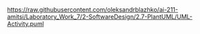 https://raw.githubusercontent.com/oleksandrblazhko/ai-211-amitsi/Laboratory_Work_7/2-SoftwareDesign/2.7-PlantUML/UML-Activity.puml

